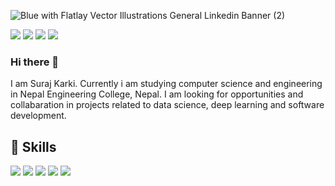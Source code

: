 ![Blue with Flatlay Vector Illustrations General Linkedin Banner (2)](https://user-images.githubusercontent.com/50628520/87973482-4e1d7c00-cae8-11ea-8554-6dcf860d6d51.png)

[<img src="https://img.shields.io/badge/twitter-%231DA1F2.svg?&style=for-the-badge&logo=twitter&logoColor=white" />](https://twitter.com/surajka16234107) [<img src="https://img.shields.io/badge/linkedin-%230077B5.svg?&style=for-the-badge&logo=linkedin&logoColor=white" />](https://www.linkedin.com/in/suraj-karki-68196a179/) [<img src = "https://img.shields.io/badge/instagram-%23E4405F.svg?&style=for-the-badge&logo=instagram&logoColor=white">](https://www.instagram.com/karki3998/) [<img src = "https://img.shields.io/badge/facebook-%231877F2.svg?&style=for-the-badge&logo=facebook&logoColor=white">](https://www.facebook.com/michael.karki.37/) 

### Hi there 👋
I am Suraj Karki. Currently i am studying computer science and engineering in Nepal Engineering College, Nepal. I am looking for opportunities and collabaration in projects related to data science, deep learning and software development.

## 🚀 Skills
<img src="https://img.shields.io/badge/python-%233776AB.svg?&style=flat-square&logo=python&logoColor=white" /> <img src="https://img.shields.io/badge/html-%23239120.svg?&style=flat-square&logo=html5&logoColor=white" /> <img src="https://img.shields.io/badge/css-%23239120.svg?&style=flat-square&logo=css3&logoColor=white" /> <img src="https://img.shields.io/badge/javascript-%23F7DF1E.svg?&style=flat-square&logo=javascript&logoColor=black" /> <img src="https://img.shields.io/badge/Tensorflow-%23#FF6F00.svg?&style=for-the-badge&logo={https://simpleicons.org/icons/tensorflow.svg}&logoColor=white" />
